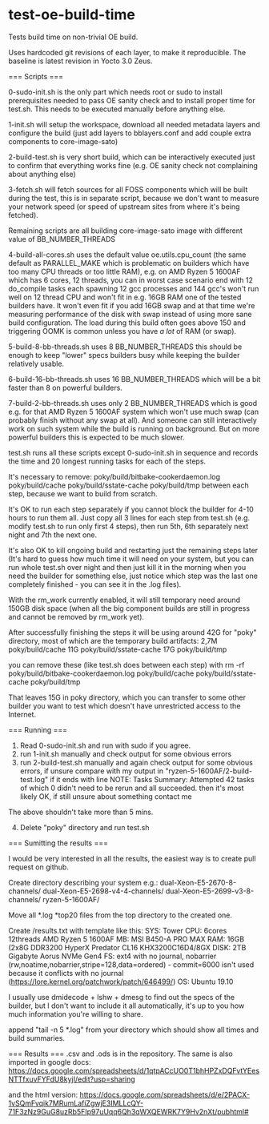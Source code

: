 # test-oe-build-time

Tests build time on non-trivial OE build.

Uses hardcoded git revisions of each layer, to make it reproducible.
The baseline is latest revision in Yocto 3.0 Zeus.

=== Scripts ===

0-sudo-init.sh is the only part which needs root or sudo to install
prerequisites needed to pass OE sanity check and to install proper
time for test.sh. This needs to be executed manually before anything
else.

1-init.sh will setup the workspace, download all needed metadata
layers and configure the build (just add layers to bblayers.conf
and add couple extra components to core-image-sato)

2-build-test.sh is very short build, which can be interactively
executed just to confirm that everything works fine (e.g. OE sanity
check not complaining about anything else)

3-fetch.sh will fetch sources for all FOSS components which will
be built during the test, this is in separate script, because we don't
want to measure your network speed (or speed of upstream sites from
where it's being fetched).

Remaining scripts are all building core-image-sato image with different
value of BB_NUMBER_THREADS

4-build-all-cores.sh uses the default value oe.utils.cpu_count (the same
default as PARALLEL_MAKE which is problematic on builders which have too
many CPU threads or too little RAM), e.g. on AMD Ryzen 5 1600AF which has
6 cores, 12 threads, you can in worst case scenario end with 12 do_compile
tasks each spawning 12 gcc processes and 144 gcc's won't run well on 12
thread CPU and won't fit in e.g. 16GB RAM one of the tested builders have.
It won't even fit if you add 16GB swap and at that time we're measuring
performance of the disk with swap instead of using more sane build
configuration. The load during this build often goes above 150 and triggering
OOMK is common unless you have *a lot* of RAM (or swap).

5-build-8-bb-threads.sh uses 8 BB_NUMBER_THREADS this should be enough
to keep "lower" specs builders busy while keeping the builder relatively
usable.

6-build-16-bb-threads.sh uses 16 BB_NUMBER_THREADS which will be a bit
faster than 8 on powerful builders.

7-build-2-bb-threads.sh uses only 2 BB_NUMBER_THREADS which is good e.g.
for that AMD Ryzen 5 1600AF system which won't use much swap (can probably
finish without any swap at all). And someone can still interactively work
on such system while the build is running on background. But on more
powerful builders this is expected to be much slower.

test.sh runs all these scripts except 0-sudo-init.sh in sequence and
records the time and 20 longest running tasks for each of the steps.

It's necessary to remove:
poky/build/bitbake-cookerdaemon.log poky/build/cache poky/build/sstate-cache poky/build/tmp
between each step, because we want to build from scratch.

It's OK to run each step separately if you cannot block the builder
for 4-10 hours to run them all. Just copy all 3 lines for each step
from test.sh (e.g. modify test.sh to run only first 4 steps), then
run 5th, 6th separately next night and 7th the next one.

It's also OK to kill ongoing build and restarting just the remaining
steps later (It's hard to guess how much time it will need on your
system, but you can run whole test.sh over night and then just kill
it in the morning when you need the builder for something else, just
notice which step was the last one completely finished - you can see
it in the .log files).

With the rm_work currently enabled, it will still temporary need
around 150GB disk space (when all the big component builds are still
in progress and cannot be removed by rm_work yet).

After successfully finishing the steps it will be using around 42G
for "poky" directory, most of which are the temporary build artifacts:
2,7M    poky/build/cache
11G     poky/build/sstate-cache
17G     poky/build/tmp

you can remove these (like test.sh does between each step) with
rm -rf poky/build/bitbake-cookerdaemon.log poky/build/cache poky/build/sstate-cache poky/build/tmp

That leaves 15G in poky directory, which you can transfer to some
other builder you want to test which doesn't have unrestricted
access to the Internet.

=== Running ===

1) Read 0-sudo-init.sh and run with sudo if you agree.
2) run 1-init.sh manually and check output for some obvious errors
3) run 2-build-test.sh manually and again check output for some obvious
   errors, if unsure compare with my output in
   "ryzen-5-1600AF/2-build-test.log" if it ends with line
   NOTE: Tasks Summary: Attempted 42 tasks of which 0 didn't need to be rerun and all succeeded.
   then it's most likely OK, if still unsure about something contact me

The above shouldn't take more than 5 mins.

4) Delete "poky" directory and run test.sh

=== Sumitting the results ===

I would be very interested in all the results, the easiest way is to
create pull request on github.

Create directory describing your system e.g.:
dual-Xeon-E5-2670-8-channels/
dual-Xeon-E5-2698-v4-4-channels/
dual-Xeon-E5-2699-v3-8-channels/
ryzen-5-1600AF/

Move all *.log *top20 files from the top directory to the created one.

Create <your-directory>/results.txt with template like this:
SYS:	Tower
CPU:	6cores 12threads AMD Ryzen 5 1600AF
MB:	MSI B450-A PRO MAX
RAM:	16GB (2x8G DDR3200 HyperX Predator CL16 KHX3200C16D4/8GX
DISK:	2TB Gigabyte Aorus NVMe Gen4
FS:	ext4 with no journal, nobarrier (rw,noatime,nobarrier,stripe=128,data=ordered) - commit=6000 isn't used because it conflicts with no journal (https://lore.kernel.org/patchwork/patch/646499/)
OS:	Ubuntu 19.10

I usually use dmidecode + lshw + dmesg to find out the specs of the builder,
but I don't want to include it all automatically, it's up to you how much
information you're willing to share.

append "tail -n 5 *.log" from your directory which should show all times
and build summaries.

=== Results ===
.csv and .ods is in the repository. The same is also imported in google docs:
https://docs.google.com/spreadsheets/d/1qtpACcUO0T1bhHPZxDQFvtYEesNTTfxuvFYFdU8kyjI/edit?usp=sharing

and the html version:
https://docs.google.com/spreadsheets/d/e/2PACX-1vSQmFvqik7MRumLafiZgwjE3IMLLcQY-71F3zNz9GuG8uzRb5FIp97uUqq6Qh3qWXQEWRK7Y9Hv2nXt/pubhtml#
